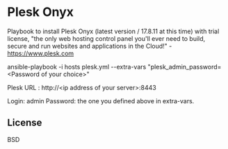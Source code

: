 Plesk Onyx
==========

Playbook to install Plesk Onyx (latest version / 17.8.11 at this time) with trial license, "the only web hosting control panel you'll ever need to build, secure and run websites and applications in the Cloud!" - https://www.plesk.com

ansible-playbook -i hosts plesk.yml --extra-vars "plesk_admin_password=\<Password of your choice\>"

Plesk URL :  http://\<ip address of your server\>:8443

Login: admin
Password: the one you defined above in extra-vars.

License
-------

BSD
